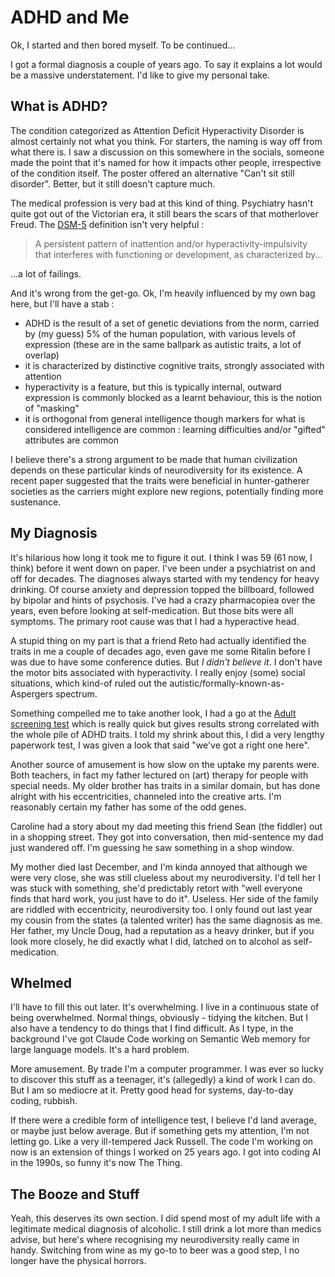 # ADHD and Me

Ok, I started and then bored myself. To be continued...

I got a formal diagnosis a couple of years ago. To say it explains a lot would be a massive understatement. I'd like to give my personal take.

## What is ADHD?

The condition categorized as Attention Deficit Hyperactivity Disorder is almost certainly not what you think. For starters, the naming is way off from what there is. I saw a discussion on this somewhere in the socials, someone made the point that it's named for how it impacts other people, irrespective of the condition itself. The poster offered an alternative "Can't sit still disorder". Better, but it still doesn't capture much.

The medical profession is very bad at this kind of thing. Psychiatry hasn't quite got out of the Victorian era, it still bears the scars of that motherlover Freud. The [DSM-5](https://en.wikipedia.org/wiki/Diagnostic_and_Statistical_Manual_of_Mental_Disorders) definition isn't very helpful :

> A persistent pattern of inattention and/or hyperactivity-impulsivity that interferes with functioning or development, as characterized by...

...a lot of failings.

And it's wrong from the get-go. Ok, I'm heavily influenced by my own bag here, but I'll have a stab :

* ADHD is the result of a set of genetic deviations from the norm, carried by (my guess) 5% of the human population, with various levels of expression (these are in the same ballpark as autistic traits, a lot of overlap)
* it is characterized by distinctive cognitive traits, strongly associated with attention
* hyperactivity is a feature, but this is typically internal, outward expression is commonly blocked as a learnt behaviour, this is the notion of "masking"
* it is orthogonal from general intelligence though markers for what is considered intelligence are common : learning difficulties and/or "gifted" attributes are common  

I believe there's a strong argument to be made that human civilization depends on these particular kinds of neurodiversity for its existence. A recent paper suggested that the traits were beneficial in hunter-gatherer societies as the carriers might explore new regions, potentially finding more sustenance.

## My Diagnosis

It's hilarious how long it took me to figure it out. I think I was 59 (61 now, I think) before it went down on paper. I've been under a psychiatrist on and off for decades. The diagnoses always started with my tendency for heavy drinking. Of course anxiety and depression topped the billboard, followed by bipolar and hints of psychosis. I've had a crazy pharmacopiea over the years, even before looking at self-medication. But those bits were all symptoms. The primary root cause was that I had a hyperactive head.

A stupid thing on my part is that a friend Reto had actually identified the traits in me a couple of decades ago, even gave me some Ritalin before I was due to have some conference duties. But *I didn't believe it*. I don't have the motor bits associated with hyperactivity. I really enjoy (some) social situations, which kind-of ruled out the autistic/formally-known-as-Aspergers spectrum.

Something compelled me to take another look, I had a go at the [Adult screening test](https://add.org/adhd-test/) which is really quick but gives results strong correlated with the whole pile of ADHD traits. I told my shrink about this, I did a very lengthy paperwork test, I was given a look that said "we've got a right one here".

Another source of amusement is how slow on the uptake my parents were. Both teachers, in fact my father lectured on (art) therapy for people with special needs. My older brother has traits in a similar domain, but has done alright with his eccentricities, channeled into the creative arts. I'm reasonably certain my father has some of the odd genes.

Caroline had a story about my dad meeting this friend Sean (the fiddler) out in a shopping street. They got into conversation, then mid-sentence my dad just wandered off. I'm guessing he saw something in a shop window.

My mother died last December, and I'm kinda annoyed that although we were very close, she was still clueless about my neurodiversity. I'd tell her I was stuck with something, she'd predictably retort with "well everyone finds that hard work, you just have to do it". Useless.
Her side of the family are riddled with eccentricity, neurodiversity too. I only found out last year my cousin from the states (a talented writer) has the same diagnosis as me. Her father, my Uncle Doug, had a reputation as a heavy drinker, but if you look more closely, he did exactly what I did, latched on to alcohol as self-medication.

## Whelmed

I'll have to fill this out later. It's overwhelming. I live in a continuous state of being overwhelmed. Normal things, obviously - tidying the kitchen. But I also have a tendency to do things that I find difficult. As I type, in the background I've got Claude Code working on Semantic Web memory for large language models. It's a hard problem.

More amusement. By trade I'm a computer programmer. I was ever so lucky to discover this stuff as a teenager, it's (allegedly) a kind of work I can do. But I am so mediocre at it. Pretty good head for systems, day-to-day coding, rubbish.

If there were a credible form of intelligence test, I believe I'd land average, or maybe just below average. But if something gets my attention, I'm not letting go. Like a very ill-tempered Jack Russell. The code I'm working on now is an extension of things I worked on 25 years ago. I got into coding AI in the 1990s, so funny it's now The Thing.

## The Booze and Stuff

Yeah, this deserves its own section. I did spend most of my adult life with a legitimate medical diagnosis of alcoholic. I still drink a lot more than medics advise, but here's where recognising my neurodiversity really came in handy. Switching from wine as my go-to to beer was a good step, I no longer have the physical horrors.
